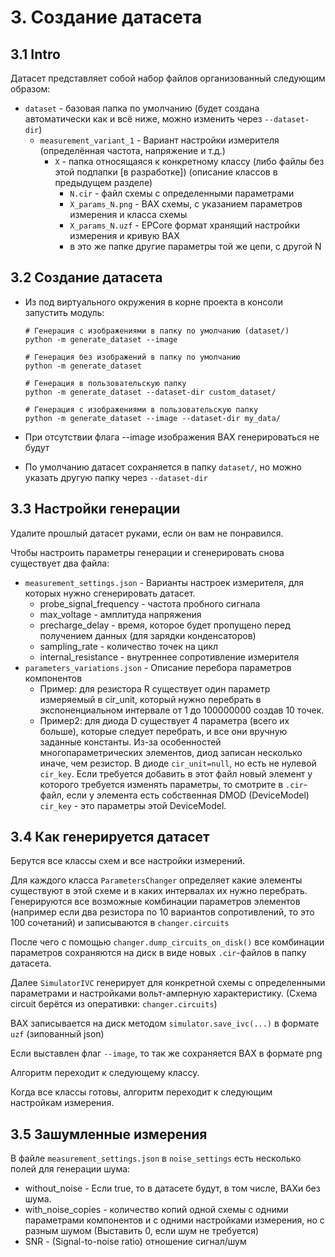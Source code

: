 # 3. Создание датасета

## 3.1 Intro

Датасет представляет собой набор файлов организованный следующим образом:

* `dataset` - базовая папка по умолчанию (будет создана автоматически как и всё ниже, можно изменить через `--dataset-dir`)
  * `measurement_variant_1` - Вариант настройки измерителя (определённая частота, напряжение и т.д.)
    * `X` - папка относящаяся к конкретному классу (либо файлы без этой подпапки \[в разработке\]) (описание классов в предыдущем разделе)
      * `N.cir` - файл схемы с определенными параметрами
      * `X_params_N.png` - ВАХ схемы, с указанием параметров измерения и класса схемы
      * `X_params_N.uzf` - EPCore формат хранящий настройки измерения и кривую ВАХ
      * в это же папке другие параметры той же цепи, с другой N

## 3.2 Создание датасета

* Из под виртуального окружения в корне проекта в консоли запустить модуль:
  
  ```commandline
  # Генерация с изображениями в папку по умолчанию (dataset/)
  python -m generate_dataset --image
  
  # Генерация без изображений в папку по умолчанию
  python -m generate_dataset
  
  # Генерация в пользовательскую папку
  python -m generate_dataset --dataset-dir custom_dataset/
  
  # Генерация с изображениями в пользовательскую папку
  python -m generate_dataset --image --dataset-dir my_data/
  ```

* При отсутствии флага --image изображения ВАХ генерироваться не будут
* По умолчанию датасет сохраняется в папку `dataset/`, но можно указать другую папку через `--dataset-dir`

## 3.3 Настройки генерации

Удалите прошлый датасет руками, если он вам не понравился.

Чтобы настроить параметры генерации и сгенерировать снова существует два файла:

* `measurement_settings.json` - Варианты настроек измерителя, для которых нужно сгенерировать датасет.
  * probe_signal_frequency  - частота пробного сигнала
  * max_voltage - амплитуда напряжения
  * precharge_delay - время, которое будет пропущено перед получением данных (для зарядки конденсаторов)
  * sampling_rate - количество точек на цикл
  * internal_resistance - внутреннее сопротивление измерителя
* `parameters_variations.json` - Описание перебора параметров компонентов
  * Пример: для резистора R существует один параметр измеряемый в cir_unit, который нужно перебрать в экспоненциальном интервале от 1 до 100000000 создав 10 точек.
  * Пример2: для диода D существует 4 параметра (всего их больше), которые следует перебрать, и все они вручную заданные константы. Из-за особенностей многопараметрических элементов, диод записан несколько иначе, чем резистор. В диоде `cir_unit=null`, но есть не нулевой `cir_key`. Если требуется добавить в этот файл новый элемент у которого требуется изменять параметры, то смотрите в `.cir`-файл, если у элемента есть собственная DMOD (DeviceModel) `cir_key` - это параметры этой DeviceModel.

## 3.4 Как генерируется датасет

Берутся все классы схем и все настройки измерений.

Для каждого класса `ParametersChanger` определяет какие элементы существуют в этой схеме и в каких интервалах их нужно перебрать. Генерируются все возможные комбинации параметров элементов (например если два резистора по 10 вариантов сопротивлений, то это 100 сочетаний) и записываются в `changer.circuits`

После чего с помощью `changer.dump_circuits_on_disk()` все комбинации параметров сохраняются на диск в виде новых `.cir`-файлов в папку датасета.

Далее `SimulatorIVC` генерирует для конкретной схемы с определенными параметрами и настройками вольт-амперную характеристику. (Схема circuit берётся из оперативки: `changer.circuits`)

ВАХ записывается на диск методом `simulator.save_ivc(...)` в формате `uzf` (зипованный json)

Если выставлен флаг `--image`, то так же сохраняется ВАХ в формате png

Алгоритм переходит к следующему классу.

Когда все классы готовы, алгоритм переходит к следующим настройкам измерения.

## 3.5 Зашумленные измерения

В файле `measurement_settings.json` в `noise_settings` есть несколько полей для генерации шума:

* without_noise - Если true, то в датасете будут, в том числе, ВАХи без шума.
* with_noise_copies - количество копий одной схемы с одними параметрами компонентов и с одними настройками измерения, но с разным шумом (Выставить 0, если шум не требуется)
* SNR - (Signal-to-noise ratio) отношение сигнал/шум
